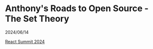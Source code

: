 # Anthony's Roads to Open Source - The Set Theory

2024/06/14

[React Summit 2024](https://reactsummit.com/)
